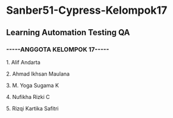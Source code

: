 # Sanber51-Cypress-Kelompok17
## Learning Automation Testing QA

<h3 align="left">-----ANGGOTA KELOMPOK 17-----</h3>
<p align="left">1. Alif Andarta</p>
<p align="left">2. Ahmad Ikhsan Maulana</p>
<p align="left">3. M. Yoga Sugama K</p>
<p align="left">4. Nufikha Rizki C</p>
<p align="left">5. Rizqi Kartika Safitri</p>
